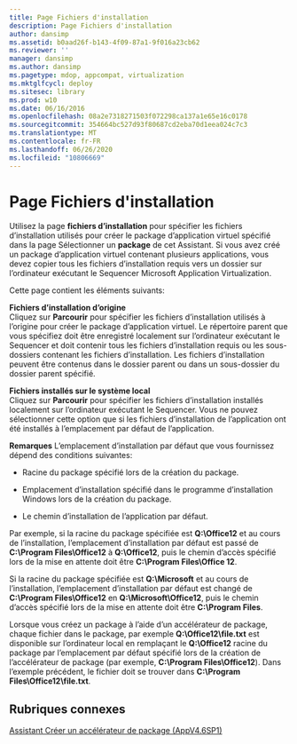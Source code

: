 ```yaml
---
title: Page Fichiers d'installation
description: Page Fichiers d'installation
author: dansimp
ms.assetid: b0aad26f-b143-4f09-87a1-9f016a23cb62
ms.reviewer: ''
manager: dansimp
ms.author: dansimp
ms.pagetype: mdop, appcompat, virtualization
ms.mktglfcycl: deploy
ms.sitesec: library
ms.prod: w10
ms.date: 06/16/2016
ms.openlocfilehash: 08a2e7318271503f072298ca137a1e65e16c0178
ms.sourcegitcommit: 354664bc527d93f80687cd2eba70d1eea024c7c3
ms.translationtype: MT
ms.contentlocale: fr-FR
ms.lasthandoff: 06/26/2020
ms.locfileid: "10806669"
---
```

# Page Fichiers d'installation


Utilisez la page **fichiers d’installation** pour spécifier les fichiers d’installation utilisés pour créer le package d’application virtuel spécifié dans la page Sélectionner un **package** de cet Assistant. Si vous avez créé un package d’application virtuel contenant plusieurs applications, vous devez copier tous les fichiers d’installation requis vers un dossier sur l’ordinateur exécutant le Sequencer Microsoft Application Virtualization.

Cette page contient les éléments suivants:

<a href="" id="original-installation-files"></a>**Fichiers d’installation d’origine**  
Cliquez sur **Parcourir** pour spécifier les fichiers d’installation utilisés à l’origine pour créer le package d’application virtuel. Le répertoire parent que vous spécifiez doit être enregistré localement sur l’ordinateur exécutant le Sequencer et doit contenir tous les fichiers d’installation requis ou les sous-dossiers contenant les fichiers d’installation. Les fichiers d’installation peuvent être contenus dans le dossier parent ou dans un sous-dossier du dossier parent spécifié.

<a href="" id="files-installed-on-local-system"></a>**Fichiers installés sur le système local**  
Cliquez sur **Parcourir** pour spécifier les fichiers d’installation installés localement sur l’ordinateur exécutant le Sequencer. Vous ne pouvez sélectionner cette option que si les fichiers d’installation de l’application ont été installés à l’emplacement par défaut de l’application.

**Remarques**  L’emplacement d’installation par défaut que vous fournissez dépend des conditions suivantes:

 

-   Racine du package spécifié lors de la création du package.

-   Emplacement d’installation spécifié dans le programme d’installation Windows lors de la création du package.

-   Le chemin d’installation de l’application par défaut.

Par exemple, si la racine du package spécifiée est **Q:\\Office12** et au cours de l’installation, l’emplacement d’installation par défaut est passé de **C:\\Program Files\\Office12** à **Q:\\Office12**, puis le chemin d’accès spécifié lors de la mise en attente doit être **C:\\Program Files\\Office 12**.

Si la racine du package spécifiée est **Q:\\Microsoft** et au cours de l’installation, l’emplacement d’installation par défaut est changé de **C:\\Program Files\\Office12** en **Q:\\Microsoft\\Office12**, puis le chemin d’accès spécifié lors de la mise en attente doit être **C:\\Program Files**.

Lorsque vous créez un package à l’aide d’un accélérateur de package, chaque fichier dans le package, par exemple **Q:\\Office12\\file.txt** est disponible sur l’ordinateur local en remplaçant le **Q:\\Office12** racine du package par l’emplacement par défaut spécifié lors de la création de l’accélérateur de package (par exemple, **C:\\Program Files\\Office12**). Dans l’exemple précédent, le fichier doit se trouver dans **C:\\Program Files\\Office12\\file.txt**.

## Rubriques connexes


[Assistant Créer un accélérateur de package (AppV4.6SP1)](create-package-accelerator-wizard--appv-46-sp1-.md)

 

 





